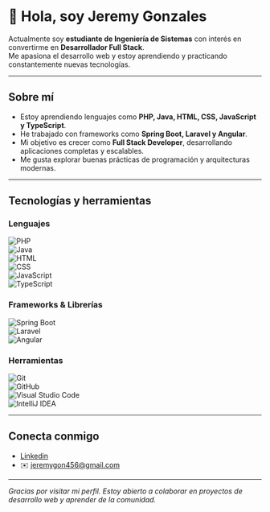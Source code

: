 # 👋 Hola, soy Jeremy Gonzales  

Actualmente soy **estudiante de Ingeniería de Sistemas** con interés en convertirme en **Desarrollador Full Stack**.  
Me apasiona el desarrollo web y estoy aprendiendo y practicando constantemente nuevas tecnologías.  

---

## Sobre mí
- Estoy aprendiendo lenguajes como **PHP, Java, HTML, CSS, JavaScript y TypeScript**.  
- He trabajado con frameworks como **Spring Boot, Laravel y Angular**.  
- Mi objetivo es crecer como **Full Stack Developer**, desarrollando aplicaciones completas y escalables.  
- Me gusta explorar buenas prácticas de programación y arquitecturas modernas.  

---

## Tecnologías y herramientas

### Lenguajes  
![PHP](https://img.shields.io/badge/PHP-777BB4?style=for-the-badge&logo=php&logoColor=white)  
![Java](https://img.shields.io/badge/Java-ED8B00?style=for-the-badge&logo=openjdk&logoColor=white)  
![HTML](https://img.shields.io/badge/HTML5-E34F26?style=for-the-badge&logo=html5&logoColor=white)  
![CSS](https://img.shields.io/badge/CSS3-1572B6?style=for-the-badge&logo=css3&logoColor=white)  
![JavaScript](https://img.shields.io/badge/JavaScript-F7DF1E?style=for-the-badge&logo=javascript&logoColor=black)  
![TypeScript](https://img.shields.io/badge/TypeScript-3178C6?style=for-the-badge&logo=typescript&logoColor=white)  

### Frameworks & Librerías  
![Spring Boot](https://img.shields.io/badge/Spring_Boot-6DB33F?style=for-the-badge&logo=springboot&logoColor=white)  
![Laravel](https://img.shields.io/badge/Laravel-FF2D20?style=for-the-badge&logo=laravel&logoColor=white)  
![Angular](https://img.shields.io/badge/Angular-DD0031?style=for-the-badge&logo=angular&logoColor=white)  

### Herramientas  
![Git](https://img.shields.io/badge/Git-F05032?style=for-the-badge&logo=git&logoColor=white)  
![GitHub](https://img.shields.io/badge/GitHub-181717?style=for-the-badge&logo=github&logoColor=white)  
![Visual Studio Code](https://img.shields.io/badge/VS_Code-007ACC?style=for-the-badge&logo=visualstudiocode&logoColor=white)  
![IntelliJ IDEA](https://img.shields.io/badge/IntelliJ_IDEA-000000?style=for-the-badge&logo=intellijidea&logoColor=white)  

---
##  Conecta conmigo
-  [Linkedin](https://www.linkedin.com/in/jeremy-gonzales-mendoza-9544702b4/) 
- ✉️ jeremygon456@gmail.com

---
 *Gracias por visitar mi perfil. Estoy abierto a colaborar en proyectos de desarrollo web y aprender de la comunidad.* 


